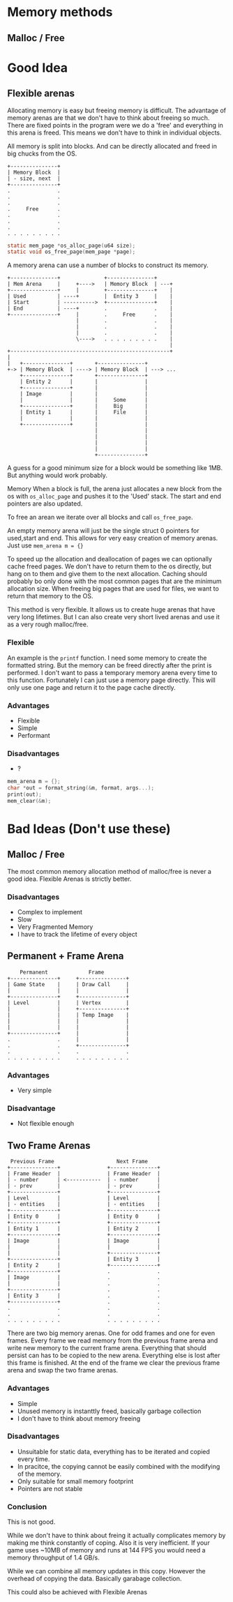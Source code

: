 # Memory methods


## Malloc / Free




# Good Idea


## Flexible arenas
Allocating memory is easy but freeing memory is difficult.
The advantage of memory arenas are that we don't have to think about freeing so much.
There are fixed points in the program were we do a 'free' and everything in this arena is freed.
This means we don't have to think in individual objects.

All memory is split into blocks. And can be directly allocated and freed in big chucks from the OS.

    +---------------+
    | Memory Block  |
    | - size, next  |
    +---------------+
    .               .
    .               .
    .               .
    .     Free      .
    .               .
    .               .
    .               .
    . . . . . . . . .

```c
static mem_page *os_alloc_page(u64 size);
static void os_free_page(mem_page *page);
```

A memory arena can use a number of blocks to construct its memory.

    +---------------+              +---------------+     
    | Mem Arena     |     +---->   | Memory Block  | ---+
    +---------------+     |        +---------------+    |
    | Used          | ----+        |  Entity 3     |    |
    | Start         | ---------->  +---------------+    |
    | End           | ----+        .               .    |
    +---------------+     |        .     Free      .    |
                          |        .               .    |
                          |        .               .    |
                          |        .               .    |
                          \---->   . . . . . . . . .    |
                                                        |
    +---------------------------------------------------+
    |                  
    |   +---------------+       +---------------+    
    +-> | Memory Block  | ----> | Memory Block  | ---> ...
        +---------------+       +---------------+    
        | Entity 2      |       |               |    
        +---------------+       |               |    
        | Image         |       |               |    
        |               |       |     Some      |    
        +---------------+       |     Big       |    
        | Entity 1      |       |     File      |    
        |               |       |               |    
        +---------------+       |               |    
                                |               |    
                                |               |    
                                |               |    
                                |               |    
                                +---------------+    

A guess for a good minimum size for a block would be something like 1MB. But anything would work probably.

Memory When a block is full, the arena just allocates a new block from the os with `os_alloc_page` and pushes it to the 'Used' stack. The start and end pointers are also updated.

To free an arean we iterate over all blocks and call `os_free_page`.

An empty memory arena will just be the single struct 0 pointers for used,start and end.
This allows for very easy creation of memory arenas. Just use `mem_arena m = {}`

To speed up the allocation and deallocation of pages we can optionally cache freed pages.
We don't have to return them to the os directly, but hang on to them and give them to the next allocation.
Caching should probably bo only done with the most common pages that are the minimum allocation size.
When freeing big pages that are used for files, we want to return that memory to the OS.

This method is very flexible. It allows us to create huge arenas that have very long lifetimes.
But I can also create very short lived arenas and use it as a very rough malloc/free.

### Flexible
An example is the `printf` function.
I need some memory to create the formatted string.
But the memory can be freed directly after the print is performed.
I don't want to pass a temporary memory arena every time to this function. Fortunately I can just use a memory page directly.
This will only use one page and return it to the page cache directly.

### Advantages
- Flexible
- Simple
- Performant

### Disadvantages
- ?

```c
mem_arena m = {};
char *out = format_string(&m, format, args...);
print(out);
mem_clear(&m);
```

# Bad Ideas (Don't use these)

## Malloc / Free
The most common memory allocation method of malloc/free is never a good idea. Flexible Arenas is strictly better.

### Disadvantages
- Complex to implement
- Slow
- Very Fragmented Memory
- I have to track the lifetime of every object

## Permanent + Frame Arena

        Permanent             Frame        
    +---------------+     +---------------+
    | Game State    |     | Draw Call     |
    |               |     |               |
    +---------------+     +---------------+
    | Level         |     | Vertex        |
    |               |     +---------------+
    |               |     | Temp Image    |
    |               |     |               |
    |               |     |               |
    +---------------+     |               |
    .               .     |               |
    .               .     +---------------+
    .               .     .               .
    . . . . . . . . .     . . . . . . . . .

### Advantages
- Very simple

### Disadvantage
- Not flexible enough

## Two Frame Arenas

     Previous Frame                    Next Frame
    +---------------+               +---------------+
    | Frame Header  |               | Frame Header  |
    | - number      | <-----------  | - number      |
    | - prev        |               | - prev        |
    +---------------+               +---------------+
    | Level         |               | Level         |
    | - entities    |               | - entities    |
    +---------------+               +---------------+
    | Entity 0      |               | Entity 0      |
    +---------------+               +---------------+
    | Entity 1      |               | Entity 2      |
    +---------------+               +---------------+
    | Image         |               | Image         |
    |               |               |               |
    |               |               +---------------+
    +---------------+               | Entity 3      |
    | Entity 2      |               +---------------+
    +---------------+               .               .
    | Image         |               .               .
    |               |               .               .
    +---------------+               .               .
    | Entity 3      |               .               .
    +---------------+               .               .
    .               .               .               .
    .               .               .               .
    . . . . . . . . .               . . . . . . . . .

There are two big memory arenas.
One for odd frames and one for even frames.
Every frame we read memory from the previous frame arena and write new memory to the current frame arena.
Everything that should persist can has to be copied to the new arena.
Everything else is lost after this frame is finished.
At the end of the frame we clear the previous frame arena and swap the two frame arenas.


### Advantages
- Simple
- Unused memory is instanttly freed, basically garbage collection
- I don't have to think about memory freeing

### Disadvantages
- Unsuitable for static data, everything has to be iterated and copied every time.
- In pracitce, the copying cannot be easily combined with the modifying of the memory.
- Only suitable for small memory footprint
- Pointers are not stable

### Conclusion
This is not good.

While we don't have to think about freing it actually complicates memory by making me think constantly of coping. Also it is very inefficient.
If your game uses ~10MB of memory and runs at 144 FPS you would need a memory throughput of 1.4 GB/s.

While we can combine all memory updates in this copy. 
However the overhead of copying the data.
Basically garabage collection.

This could also be achieved with Flexible Arenas
